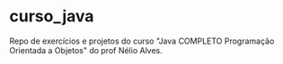 # curso_java
Repo de exercícios e projetos do curso "Java COMPLETO Programação Orientada a Objetos" do prof Nélio Alves.
